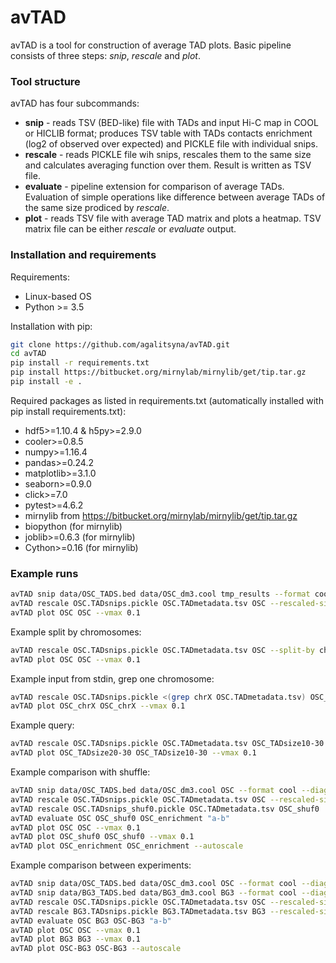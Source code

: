 avTAD
=======

avTAD is a tool for construction of average TAD plots. Basic pipeline consists of three steps: *snip*, *rescale* and *plot*. 

### Tool structure

avTAD has four subcommands:
- **snip** - reads TSV (BED-like) file with TADs and input Hi-C map in COOL or HICLIB format; produces TSV table with 
TADs contacts enrichment (log2 of observed over expected) and PICKLE file with individual snips.
- **rescale** - reads PICKLE file wih snips, rescales them to the same size and calculates averaging function over them.
Result is written as TSV file.
- **evaluate** - pipeline extension for comparison of average TADs. Evaluation of simple operations like difference between average TADs of the same size prodiced by *rescale*. 
- **plot** - reads TSV file with average TAD matrix and plots a heatmap. TSV matrix file can be either *rescale* or *evaluate* output. 

### Installation and requirements

Requirements:
- Linux-based OS
- Python >= 3.5

Installation with pip:

```bash
git clone https://github.com/agalitsyna/avTAD.git
cd avTAD
pip install -r requirements.txt
pip install https://bitbucket.org/mirnylab/mirnylib/get/tip.tar.gz
pip install -e .
```

Required packages as listed in requirements.txt (automatically installed with pip install requirements.txt): 
- hdf5>=1.10.4 & h5py>=2.9.0
- cooler>=0.8.5
- numpy>=1.16.4
- pandas>=0.24.2
- matplotlib>=3.1.0
- seaborn>=0.9.0
- click>=7.0
- pytest>=4.6.2
- mirnylib from https://bitbucket.org/mirnylab/mirnylib/get/tip.tar.gz
- biopython (for mirnylib)
- joblib>=0.6.3 (for mirnylib)
- Cython>=0.16 (for mirnylib)


### Example runs
```bash
avTAD snip data/OSC_TADS.bed data/OSC_dm3.cool tmp_results --format cool --diagonals-to-remove 2 --niter 2
avTAD rescale OSC.TADsnips.pickle OSC.TADmetadata.tsv OSC --rescaled-size 200 
avTAD plot OSC OSC --vmax 0.1
```

Example split by chromosomes:
```bash
avTAD rescale OSC.TADsnips.pickle OSC.TADmetadata.tsv OSC --split-by ch --rescaled-size 200 
avTAD plot OSC OSC --vmax 0.1
```

Example input from stdin, grep one chromosome:
```bash
avTAD rescale OSC.TADsnips.pickle <(grep chrX OSC.TADmetadata.tsv) OSC_chrX  --rescaled-size 200 
avTAD plot OSC_chrX OSC_chrX --vmax 0.1
```

Example query:
```bash
avTAD rescale OSC.TADsnips.pickle OSC.TADmetadata.tsv OSC_TADsize10-30  --rescaled-size 200 --query "TAD_size>10 and TAD_size<30"
avTAD plot OSC_TADsize20-30 OSC_TADsize10-30 --vmax 0.1
```

Example comparison with shuffle:
```bash
avTAD snip data/OSC_TADS.bed data/OSC_dm3.cool OSC --format cool --diagonals-to-remove 2 --niter 1
avTAD rescale OSC.TADsnips.pickle OSC.TADmetadata.tsv OSC --rescaled-size 200 
avTAD rescale OSC.TADsnips_shuf0.pickle OSC.TADmetadata.tsv OSC_shuf0  --rescaled-size 200
avTAD evaluate OSC OSC_shuf0 OSC_enrichment "a-b"
avTAD plot OSC OSC --vmax 0.1
avTAD plot OSC_shuf0 OSC_shuf0 --vmax 0.1
avTAD plot OSC_enrichment OSC_enrichment --autoscale
```

Example comparison between experiments:
```bash
avTAD snip data/OSC_TADS.bed data/OSC_dm3.cool OSC --format cool --diagonals-to-remove 2 --niter 1
avTAD snip data/BG3_TADS.bed data/BG3_dm3.cool BG3 --format cool --diagonals-to-remove 2 --niter 1
avTAD rescale OSC.TADsnips.pickle OSC.TADmetadata.tsv OSC --rescaled-size 200 
avTAD rescale BG3.TADsnips.pickle BG3.TADmetadata.tsv BG3 --rescaled-size 200 
avTAD evaluate OSC BG3 OSC-BG3 "a-b"
avTAD plot OSC OSC --vmax 0.1
avTAD plot BG3 BG3 --vmax 0.1
avTAD plot OSC-BG3 OSC-BG3 --autoscale
```